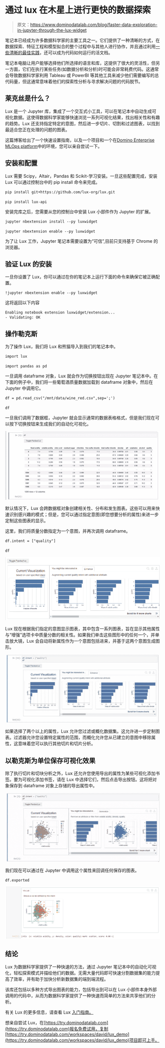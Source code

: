 # 通过 lux 在木星上进行更快的数据探索

> 原文：<https://www.dominodatalab.com/blog/faster-data-exploration-in-jupyter-through-the-lux-widget>

笔记本已经成为许多数据科学家的主要工具之一。它们提供了一种清晰的方式，在数据探索、特征工程和模型拟合的整个过程中与其他人进行协作，并且通过利用[一些清晰的最佳实践](https://blog.dominodatalab.com/the-importance-of-structure-coding-style-and-refactoring-in-notebooks/)，还可以成为代码如何运行的活文档。

笔记本电脑让用户能够选择他们所选择的语言和库，这提供了很大的灵活性，但另一方面，它们在执行某些任务(如数据分析和分析)时可能会非常耗费代码。这通常会导致数据科学家利用 Tableau 或 PowerBI 等其他工具来减少他们需要编写的总代码量，但这通常意味着他们的探索性分析与寻求解决问题的代码脱节。

## 莱克丝是什么？

Lux 是一个 Jupyter 库，集成了一个交互式小工具，可以在笔记本中自动生成可视化数据。这使得数据科学家能够快速浏览一系列可视化结果，找出相关性和有趣的趋势。Lux 还支持指定特定的意图，然后进一步切片、切割和过滤图表，以找到最适合您正在处理的问题的图表。

这篇博客给出了一个快速设置指南，以及一个项目和一个在[Domino Enterprise MLOps platform](https://www.dominodatalab.com/product/domino-data-science-platform/)中的环境，您可以亲自尝试一下。

## 安装和配置

Lux 需要 Scipy，Altair，Pandas 和 Scikit-学习安装。一旦这些配置完成，安装 Lux 可以通过控制台中的 pip install 命令来完成。

```
pip install git+https://github.com/lux-org/lux.git

pip install lux-api
```

安装完库之后，您需要从您的控制台中安装 Lux 小部件作为 Jupyter 的扩展。

```
jupyter nbextension install --py luxwidget

jupyter nbextension enable --py luxwidget
```

为了让 Lux 工作，Jupyter 笔记本需要设置为“可信”,目前只支持基于 Chrome 的浏览器。

## 验证 Lux 的安装

一旦你设置了 Lux，你可以通过在你的笔记本上运行下面的命令来确保它被正确配置。

```
!jupyter nbextension enable --py luxwidget
```

这将返回以下内容

```
Enabling notebook extension luxwidget/extension...
- Validating: OK
```

## 操作勒克斯

为了操作 Lux，我们将 Lux 和熊猫导入到我们的笔记本中。

```
import lux

import pandas as pd
```

一旦调用 dataframe 对象，Lux 就会作为切换按钮出现在 Jupyter 笔记本中。在下面的例子中，我们将一些葡萄酒质量数据加载到 dataframe 对象中，然后在 Jupyter 中调用它。

```
df = pd.read_csv("/mnt/data/wine_red.csv",sep=';')

df
```

一旦我们调用了数据框，Jupyter 就会显示通常的数据表格格式，但是我们现在可以按下切换按钮来生成我们的自动化可视化。

![HubSpot Video](img/94d42ca543fbfc6e1cf05ef7f5b25642.png)

默认情况下，Lux 会跨数据框对象创建相关性、分布和发生图表。这些可以用来快速识别感兴趣的模式；但是，您可以通过指定意图(即您想要分析的属性)来进一步定制这些图表的显示。

这里，我们将质量分数指定为一个意图，并再次调用 dataframe。

```
df.intent = ["quality"]

df
```

![Lux visualizations](img/77bed34904c2071b9d34b52ec7584bfb.png)

Lux 现在根据我们指定的意图显示图表，其中包含一系列图表，旨在显示其他属性与“增强”选项卡中质量分数的相关性。如果我们单击这些图形中的任何一个，并单击放大镜，Lux 会自动将新属性作为一个意图包括进来，并基于这两个意图生成图形。

![HubSpot Video](img/0b827c7bce1aa73c942e70385464304b.png)

如果选择了两个以上的属性，Lux 允许您过滤或概化数据集。这允许进一步定制图表。过滤器允许您设置特定属性的范围，而概化允许您从已建立的意图中移除属性，这意味着您可以执行其他切片和切片分析。

## 以勒克斯为单位保存可视化效果

除了执行切片和切块分析之外，Lux 还允许您使用导出的属性为某些可视化添加书签。要为可视化添加书签，请在 Lux 中选择它们，然后点击导出按钮。这将把对象保存到 dataframe 对象上存储的导出属性中。

![HubSpot Video](img/fb5faec797948cdb79c0ef4f0e6b4ded.png)

我们现在可以通过在 Jupyter 中调用这个属性来回调任何保存的图表。

```
df.exported
```

![Export of Lux Dataframe](img/4c176c0484a991dfa2635892e5bc9b56.png)

## 结论

Lux 为数据科学家提供了一种快速的方法，通过 Jupyter 笔记本中的自动化可视化，轻松探索模式并描绘他们的数据。无需大量代码即可快速分割数据集的能力提高了效率，并有助于加快分析新数据集的端到端流程。

该库还包括以多种方式导出图表的能力，包括导出到可以在 Lux 小部件本身外部调用的代码中，从而为数据科学家提供了一种快速而简单的方法来共享他们的分析。

有关 Lux 的更多信息，请查看 Lux [入门指南。](https://lux-api.readthedocs.io/en/latest/)

想亲自尝试 Lux，在[https://try.dominodatalab.com](https://try.dominodatalab.com)报名免费试用，复制[https://try.dominodatalab.com/workspaces/david/lux_demo](https://try.dominodatalab.com/workspaces/david/lux_demo)项目即可上手。